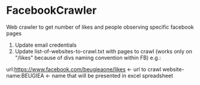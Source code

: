 # FacebookCrawler
Web crawler to get number of likes and people observing specific facebook pages

1. Update email credentials
2. Update list-of-websites-to-crawl.txt with pages to crawl (works only on "/likes" because of divs naming convention within FB) e.g.:

url:https://www.facebook.com/beugieaone/likes <- url to crawl
website-name:BEUGIEA <- name that will be presented in excel spreadsheet
